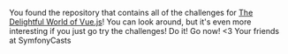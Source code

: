 You found the repository that contains all of the challenges for [The Delightful World of Vue.js](https://symfonycasts.com/screencast/vue)!
You can look around, but it's even more interesting if you just go try the challenges!
Do it! Go now!
<3 Your friends at SymfonyCasts
